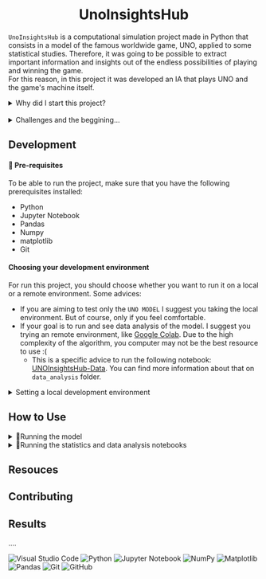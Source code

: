 <h1 align="center">
    UnoInsightsHub
</h1>

`UnoInsightsHub` is a computational simulation project made in Python that consists in a model of the famous worldwide game, UNO, applied to some statistical studies. Therefore, it was going to be possible to extract important information and insights out of the endless possibilities of playing and winning the game.
<br>
For this reason, in this project it was developed an IA that plays UNO and the game's machine itself.

<details>
<summary>
  Why did I start this project?
</summary> <br />
Furthermore, the project's idea was born with the intention of being a final project of a subject of my grad, the subject is called "Modelling and Computational Simulation" (IMD/UFRN). Then, I used Python and Jupyter Notebook as main technologies because it is what we were using in class, and also, because python is very recommended for data science.
</details>
<br>
<details>
<summary>
  Challenges and the beggining...
</summary> <br />
I've faced some challenges during the build of the model due to its refactoring. I've begun the project in google colab, and as soon as it got bigger, I'd to change it for VSCode and start working on the refactoring, trying to apply as many good practices as I knew in the project.
</details>

## Development

#### 📌 Pre-requisites

To be able to run the project, make sure that you have the following prerequisites installed: <br>

- Python
- Jupyter Notebook
- Pandas
- Numpy
- matplotlib
- Git

#### Choosing your development environment

For run this project, you should choose whether you want to run it on a local or a remote environment. Some advices:

- If you are aiming to test only the `UNO MODEL` I suggest you taking the local environment. But of course, only if you feel comfortable.
- If your goal is to run and see data analysis of the model. I suggest you trying an remote environment, like
  [Google Colab](https://colab.research.google.com/?utm_source=scs-index). Due to the high complexity of the algorithm, you computer may not be the best resource to use :(
  - This is a specific advice to run the following notebook: [UNOInsightsHub-Data](data_analysis\notebook\notebook.ipynb). You can find more information about that on `data_analysis` folder.

<details>
<summary>
   Setting a local development environment
</summary> <br />
    Before you get to try and test the model, you should follow some steps to have everything you need in hand. <br>
    <br>
🦄 Firstly, make sure you have <code>Git</code> installed. Everything is right? Okay! Now here's a recommended step-by-step to install the dependencies: <br> <Br>

1. Clone the repository

   `git clone https://github.com/julianasantiago100/uno_simulation.git`

2. Install python3, pandas, jupyter notebook, numpy and matplotlib
   - Depending on your Operational System,the command line will be different.

</details>

## How to Use

<details>
<summary>
   📌Running the model
</summary> <br />
If you want to run only the model, you should try this notebook: <code>runmodel.py</code>
There is some changeable inputs entries for the model, and it'll return an output that can be interpreted and used for further studies.
<div align='center'>
<img src='images\runmodel.png'img width="90%" alt='runcode.py screenshot'>
</div>
</details>

<details>
<summary>
   📌Running the statistics and data analysis notebooks 
</summary> <br />
If you want to try or test yourself this notebooks, I strongly recommend you taking Google Colab.
Next, you will have to use the complete version of this project connected with the analysis part as well. So, download  <a href=data_analysis\notebook\notebook.ipynb>UNOInsightsHub-Data</a> and have fun! <br>
       🚔Warning: Remember the high complexity!!
</details>

## Resouces

## Contributing

## Results

....

![Visual Studio Code](https://img.shields.io/badge/Visual%20Studio%20Code-0078d7.svg?style=for-the-badge&logo=visual-studio-code&logoColor=white)
![Python](https://img.shields.io/badge/python-3670A0?style=for-the-badge&logo=python&logoColor=ffdd54)
![Jupyter Notebook](https://img.shields.io/badge/jupyter-%23FA0F00.svg?style=for-the-badge&logo=jupyter&logoColor=white)
![NumPy](https://img.shields.io/badge/numpy-%23013243.svg?style=for-the-badge&logo=numpy&logoColor=white)
![Matplotlib](https://img.shields.io/badge/Matplotlib-%23ffffff.svg?style=for-the-badge&logo=Matplotlib&logoColor=black)
![Pandas](https://img.shields.io/badge/pandas-%23150458.svg?style=for-the-badge&logo=pandas&logoColor=white)
![Git](https://img.shields.io/badge/git-%23F05033.svg?style=for-the-badge&logo=git&logoColor=white)
![GitHub](https://img.shields.io/badge/github-%23121011.svg?style=for-the-badge&logo=github&logoColor=white)
